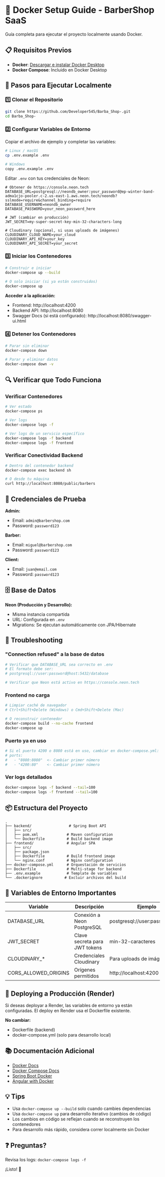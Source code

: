 # 🐳 Docker Setup Guide - BarberShop SaaS

Guía completa para ejecutar el proyecto localmente usando Docker.

## 📋 Requisitos Previos

- **Docker**: [Descargar e instalar Docker Desktop](https://www.docker.com/products/docker-desktop)
- **Docker Compose**: Incluido en Docker Desktop

## 🚀 Pasos para Ejecutar Localmente

### 1️⃣ Clonar el Repositorio

```bash
git clone https://github.com/Developer545/Barba_Shop-.git
cd Barba_Shop-
```

### 2️⃣ Configurar Variables de Entorno

Copiar el archivo de ejemplo y completar las variables:

```bash
# Linux / macOS
cp .env.example .env

# Windows
copy .env.example .env
```

Editar `.env` con tus credenciales de Neon:

```env
# Obtener de https://console.neon.tech
DATABASE_URL=postgresql://neondb_owner:your_password@ep-winter-band-adma1cjo-pooler.c-2.us-east-1.aws.neon.tech/neondb?sslmode=require&channel_binding=require
DATABASE_USERNAME=neondb_owner
DATABASE_PASSWORD=your_neon_password_here

# JWT (cambiar en producción)
JWT_SECRET=my-super-secret-key-min-32-characters-long

# Cloudinary (opcional, si usas uploads de imágenes)
CLOUDINARY_CLOUD_NAME=your_cloud
CLOUDINARY_API_KEY=your_key
CLOUDINARY_API_SECRET=your_secret
```

### 3️⃣ Iniciar los Contenedores

```bash
# Construir e iniciar
docker-compose up --build

# O solo iniciar (si ya están construidos)
docker-compose up
```

**Acceder a la aplicación:**
- Frontend: http://localhost:4200
- Backend API: http://localhost:8080
- Swagger Docs (si está configurado): http://localhost:8080/swagger-ui.html

### 4️⃣ Detener los Contenedores

```bash
# Parar sin eliminar
docker-compose down

# Parar y eliminar datos
docker-compose down -v
```

## 🔍 Verificar que Todo Funciona

### Verificar Contenedores

```bash
# Ver estado
docker-compose ps

# Ver logs
docker-compose logs -f

# Ver logs de un servicio específico
docker-compose logs -f backend
docker-compose logs -f frontend
```

### Verificar Conectividad Backend

```bash
# Dentro del contenedor backend
docker-compose exec backend sh

# O desde tu máquina
curl http://localhost:8080/public/barbers
```

## 📝 Credenciales de Prueba

**Admin:**
- Email: `admin@barbershop.com`
- Password: `password123`

**Barber:**
- Email: `miguel@barbershop.com`
- Password: `password123`

**Client:**
- Email: `juan@email.com`
- Password: `password123`

## 🗄️ Base de Datos

**Neon (Producción y Desarrollo):**
- Misma instancia compartida
- URL: Configurada en `.env`
- Migrations: Se ejecutan automáticamente con JPA/Hibernate

## 🐛 Troubleshooting

### "Connection refused" a la base de datos

```bash
# Verificar que DATABASE_URL sea correcto en .env
# El formato debe ser:
# postgresql://user:password@host:5432/database

# Verificar que Neon está activo en https://console.neon.tech
```

### Frontend no carga

```bash
# Limpiar caché de navegador
# Ctrl+Shift+Delete (Windows) o Cmd+Shift+Delete (Mac)

# O reconstruir contenedor
docker-compose build --no-cache frontend
docker-compose up
```

### Puerto ya en uso

```bash
# Si el puerto 4200 o 8080 está en uso, cambiar en docker-compose.yml:
# ports:
#   - "8080:8080"  <- Cambiar primer número
#   - "4200:80"    <- Cambiar primer número
```

### Ver logs detallados

```bash
docker-compose logs -f backend --tail=100
docker-compose logs -f frontend --tail=100
```

## 📦 Estructura del Proyecto

```
.
├── backend/                 # Spring Boot API
│   ├── src/
│   ├── pom.xml             # Maven configuration
│   └── Dockerfile          # Build backend image
├── frontend/               # Angular SPA
│   ├── src/
│   ├── package.json
│   ├── Dockerfile          # Build frontend image
│   └── nginx.conf          # Nginx configuration
├── docker-compose.yml      # Orquestación de servicios
├── Dockerfile              # Multi-stage for backend
├── .env.example            # Template de variables
└── .dockerignore          # Excluir archivos del build
```

## 🔐 Variables de Entorno Importantes

| Variable | Descripción | Ejemplo |
|----------|-------------|---------|
| DATABASE_URL | Conexión a Neon PostgreSQL | postgresql://user:pass@host/db |
| JWT_SECRET | Clave secreta para JWT tokens | min-32-caracteres |
| CLOUDINARY_* | Credenciales Cloudinary | Para uploads de imágenes |
| CORS_ALLOWED_ORIGINS | Orígenes permitidos | http://localhost:4200 |

## 🚢 Deploying a Producción (Render)

Si deseas deployar a Render, las variables de entorno ya están configuradas.
El deploy en Render usa el Dockerfile existente.

**No cambiar:**
- Dockerfile (backend)
- docker-compose.yml (solo para desarrollo local)

## 📚 Documentación Adicional

- [Docker Docs](https://docs.docker.com/)
- [Docker Compose Docs](https://docs.docker.com/compose/)
- [Spring Boot Docker](https://spring.io/guides/gs/spring-boot-docker/)
- [Angular with Docker](https://angular.io/guide/docker)

## 💡 Tips

- Usa `docker-compose up --build` solo cuando cambies dependencias
- Usa `docker-compose up` para desarrollo iterativo (cambios de código)
- Los cambios en código se reflejan cuando se reconstruyen los contenedores
- Para desarrollo más rápido, considera correr localmente sin Docker

## ❓ Preguntas?

Revisa los logs: `docker-compose logs -f`

¡Listo! 🎉
